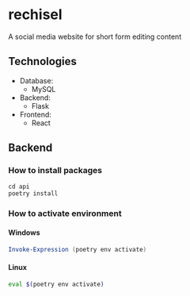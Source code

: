 # rechisel
A social media website for short form editing content

## Technologies
- Database:
    - MySQL
- Backend:
    - Flask
- Frontend:
    - React

## Backend
### How to install packages
```
cd api
poetry install
```
### How to activate environment
#### Windows
```powershell
Invoke-Expression (poetry env activate)
```
#### Linux
```bash
eval $(poetry env activate)
```
